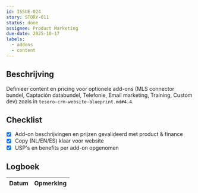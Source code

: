 ```yaml
---
id: ISSUE-024
story: STORY-011
status: done
assignee: Product Marketing
due-date: 2025-10-17
labels:
  - addons
  - content
---
```


## Beschrijving
Definieer content en pricing voor optionele add-ons (MLS connector bundel, Captación databundel, Telefonie, Email marketing, Training, Custom dev) zoals in `tesoro-crm-website-blueprint.md#4.4`.

## Checklist
- [x] Add-on beschrijvingen en prijzen gevalideerd met product & finance
- [x] Copy (NL/EN/ES) klaar voor website
- [x] USP's en benefits per add-on opgenomen

## Logboek
| Datum | Opmerking |
|-------|-----------|
